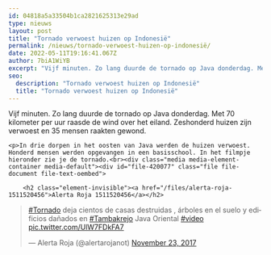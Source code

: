 ```yaml
---
id: 04818a5a33504b1ca2821625313e29ad
type: nieuws
layout: post
title: "Tornado verwoest huizen op Indonesië"
permalink: /nieuws/tornado-verwoest-huizen-op-indonesië/
date: 2022-05-11T19:16:41.067Z
author: 7biA1WiYB
excerpt: "Vijf minuten. Zo lang duurde de tornado op Java donderdag. Met 70 kilometer per uur raasde de wind over het eiland. Zeshonderd huizen zijn verwoest en 35 mensen raakten gewond.   "
seo:
  description: "Tornado verwoest huizen op Indonesië"
  title: "Tornado verwoest huizen op Indonesië"
---
```

Vijf minuten. Zo lang duurde de tornado op Java donderdag. Met 70 kilometer per uur raasde de wind over het eiland. Zeshonderd huizen zijn verwoest en 35 mensen raakten gewond.   

    <p>In drie dorpen in het oosten van Java werden de huizen verwoest. Honderd mensen werden opgevangen in een basisschool. In het filmpje hieronder zie je de tornado.<br><div class="media media-element-container media-default"><div id="file-420077" class="file file-document file-text-oembed">

        <h2 class="element-invisible"><a href="/files/alerta-roja-1511520456">Alerta Roja 1511520456</a></h2>
    
  
  <div class="content">
    
<blockquote class="twitter-tweet" data-width="550"><p lang="es" dir="ltr"><a href="https://twitter.com/hashtag/Tornado?src=hash&amp;ref_src=twsrc%5Etfw">#Tornado</a> deja cientos de casas destruidas , árboles en el suelo y edificios dañados en <a href="https://twitter.com/hashtag/Tambakrejo?src=hash&amp;ref_src=twsrc%5Etfw">#Tambakrejo</a> Java Oriental <a href="https://twitter.com/hashtag/video?src=hash&amp;ref_src=twsrc%5Etfw">#video</a> <a href="https://t.co/UlW7FDkFA7">pic.twitter.com/UlW7FDkFA7</a></p>&mdash; Alerta Roja (@alertarojanot) <a href="https://twitter.com/alertarojanot/status/933660077948571648?ref_src=twsrc%5Etfw">November 23, 2017</a></blockquote>
<script async="" src="https://platform.twitter.com/widgets.js" charset="utf-8"></script>
  </div>

  
</div>
</div>  
